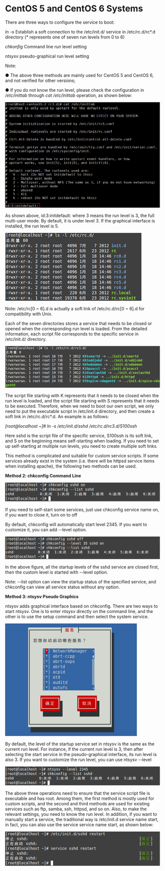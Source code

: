# CentOS 5 and CentOS 6 Systems

There are three ways to configure the service to boot:

*ln -s*                       Establish a soft connection to the /etc/init.d/ service in /etc/rc.d/rc*.d directory (* represents one of seven run levels from 0 to 6)

*chkonfig*                Command line run level setting

*ntsysv*                   pseudo-graphical run level setting

Note:

● The above three methods are mainly used for CentOS 5 and CentOS 6, and not verified for other versions;

● If you do not know the run level, please check the configuration in */etc/inittab* through *cat /etc/inittab* operation, as shown below:

![](https://github.com/jdcloudcom/cn/blob/cn-VirtualMachine-Linux/image/Elastic-Compute/Virtual-Machine/Linux/CentOS%205%E5%8F%8ACentOS%206%E7%B3%BB%E7%BB%9F01.png)

As shown above, id:3:initdefault: where 3 means the run level is 3, the full multi-user mode. By default, it is under level 3. If the graphical interface is installed, the run level is 5.

![](https://github.com/jdcloudcom/cn/blob/cn-VirtualMachine-Linux/image/Elastic-Compute/Virtual-Machine/Linux/CentOS%205%E5%8F%8ACentOS%206%E7%B3%BB%E7%BB%9F02.png)

Note: /etc/rc[0 ~ 6].d is actually a soft link of /etc/rc.d/rc[0 ~ 6].d for compatibility with Unix.

Each of the seven directories stores a service that needs to be closed or opened when the corresponding run level is loaded. From the detailed information, each script file corresponds to the specific service in /etc/init.d/ directory.

![](https://github.com/jdcloudcom/cn/blob/cn-VirtualMachine-Linux/image/Elastic-Compute/Virtual-Machine/Linux/CentOS%205%E5%8F%8ACentOS%206%E7%B3%BB%E7%BB%9F03.png)

The script file starting with K represents that it needs to be closed when the run level is loaded, and the script file starting with S represents that it needs to be executed. Therefore, when we need to boot our own script, we only need to put the executable script in /etc/init.d directory, and then create a soft link in /etc/rc.d/rc*.d. An example is as follows:

*[root@localhost ~]# ln -s /etc/init.d/sshd /etc/rc.d/rc3.d/S100ssh*

Here sshd is the script file of the specific service, S100ssh is its soft link, and S on the beginning means self-starting when loading. If you need to set up self-starting at multiple run levels, you need to create multiple soft links.

This method is complicated and suitable for custom service scripts. If some services already exist in the system (i.e. there will be httpsd service items when installing apache), the following two methods can be used.

**Method 2: chkconfig Command Line**

![](https://github.com/jdcloudcom/cn/blob/cn-VirtualMachine-Linux/image/Elastic-Compute/Virtual-Machine/Linux/CentOS%205%E5%8F%8ACentOS%206%E7%B3%BB%E7%BB%9F04.png)

If you need to self-start some services, just use chkconfig service name on, if you want to close it, turn on to off

By default, chkconfig will automatically start level 2345. If you want to customize it, you can add --level option.

![](https://github.com/jdcloudcom/cn/blob/cn-VirtualMachine-Linux/image/Elastic-Compute/Virtual-Machine/Linux/CentOS%205%E5%8F%8ACentOS%206%E7%B3%BB%E7%BB%9F05.png)

In the above figure, all the startup levels of the sshd service are closed first, then the custom level is started with --level option.

Note: --list option can view the startup status of the specified service, and chkconfig can view all service status without any option.

**Method 3: ntsysv Pseudo Graphics**

ntsysv adds graphical interface based on chkconfig. There are two ways to start ntsysv. One is to enter ntsysv directly on the command line, and the other is to use the setup command and then select the system service.

![](https://github.com/jdcloudcom/cn/blob/cn-VirtualMachine-Linux/image/Elastic-Compute/Virtual-Machine/Linux/CentOS%205%E5%8F%8ACentOS%206%E7%B3%BB%E7%BB%9F06.png)

By default, the level of the startup service set in ntsysv is the same as the current run level. For instance, if the current run level is 3, then after selecting the start service in the pseudo-graphical interface, its run level is also 3. If you want to customize the run level, you can use ntsysv --level

![](https://github.com/jdcloudcom/cn/blob/cn-VirtualMachine-Linux/image/Elastic-Compute/Virtual-Machine/Linux/CentOS%205%E5%8F%8ACentOS%206%E7%B3%BB%E7%BB%9F07.png)

The above three operations need to ensure that the service script file is executable and has root. Among them, the first method is mostly used for custom scripts, and the second and third methods are used for existing services such as ftp, samba, ssh, httpsd, and so on. Also, to make the relevant settings, you need to know the run level. In addition, if you want to manually start a service, the traditional way is /etc/init.d service name start, in fact, you can also use the service service name start, as shown below:

![](https://github.com/jdcloudcom/cn/blob/cn-VirtualMachine-Linux/image/Elastic-Compute/Virtual-Machine/Linux/CentOS%205%E5%8F%8ACentOS%206%E7%B3%BB%E7%BB%9F08.png)
